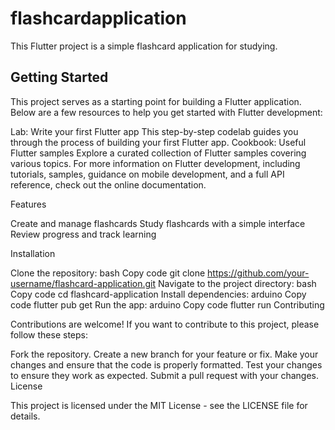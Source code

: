 # flashcardapplication

This Flutter project is a simple flashcard application for studying.

## Getting Started

This project serves as a starting point for building a Flutter application. Below are a few resources to help you get started with Flutter development:

Lab: Write your first Flutter app
This step-by-step codelab guides you through the process of building your first Flutter app.
Cookbook: Useful Flutter samples
Explore a curated collection of Flutter samples covering various topics.
For more information on Flutter development, including tutorials, samples, guidance on mobile development, and a full API reference, check out the online documentation.


Features

Create and manage flashcards
Study flashcards with a simple interface
Review progress and track learning

Installation

Clone the repository:
bash
Copy code
git clone https://github.com/your-username/flashcard-application.git
Navigate to the project directory:
bash
Copy code
cd flashcard-application
Install dependencies:
arduino
Copy code
flutter pub get
Run the app:
arduino
Copy code
flutter run
Contributing

Contributions are welcome! If you want to contribute to this project, please follow these steps:

Fork the repository.
Create a new branch for your feature or fix.
Make your changes and ensure that the code is properly formatted.
Test your changes to ensure they work as expected.
Submit a pull request with your changes.
License

This project is licensed under the MIT License - see the LICENSE file for details.
